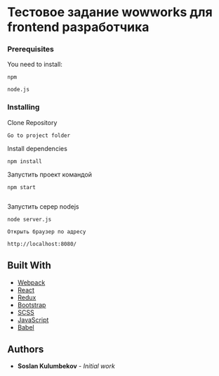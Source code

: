 # Тестовое задание wowworks для frontend разработчика
### Prerequisites

You need to install:

```
npm
```
```
node.js
```
### Installing

Clone Repository

```
Go to project folder
```
Install dependencies
```
npm install
```
Запустить проект командой
```
npm start
```
```
```
Запустить серер nodejs
```
node server.js
```
```
Открыть браузер по адресу
```
```
http://localhost:8080/
```

## Built With

* [Webpack](https://webpack.js.org/)
* [React](https://reactjs.org/)
* [Redux](https://redux.js.org/)
* [Bootstrap](https://getbootstrap.com/)
* [SCSS](https://sass-lang.com/)
* [JavaScript](https://www.javascript.com/)
* [Babel](https://babeljs.io/)
## Authors

* **Soslan Kulumbekov** - *Initial work*